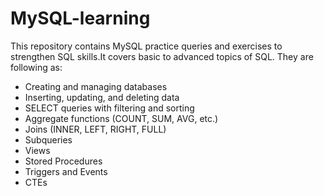 # MySQL-learning
This repository contains MySQL practice queries and exercises to strengthen SQL skills.It covers basic to advanced topics of SQL.
They are following as:

- Creating and managing databases
- Inserting, updating, and deleting data
- SELECT queries with filtering and sorting
- Aggregate functions (COUNT, SUM, AVG, etc.)
- Joins (INNER, LEFT, RIGHT, FULL)
- Subqueries
- Views
- Stored Procedures
- Triggers and Events
- CTEs
